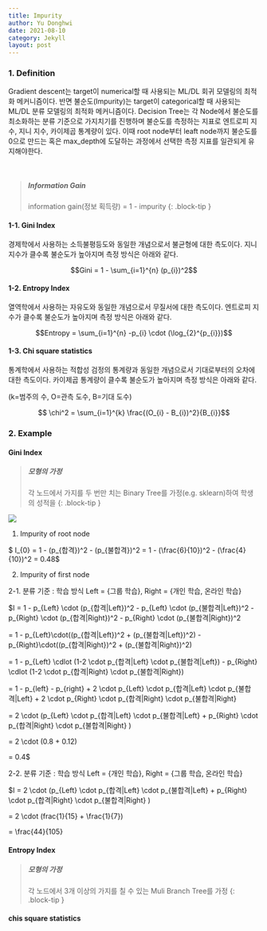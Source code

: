 ```yaml
---
title: Impurity
author: Yu Donghwi
date: 2021-08-10
category: Jekyll
layout: post
---
```


### 1. Definition ###

Gradient descent는 target이 numerical할 때 사용되는 ML/DL 회귀 모델링의 최적화 메커니즘이다. 반면 불순도(Impurity)는 target이 categorical할 때 사용되는 ML/DL 분류 모델링의 최적화 메커니즘이다. Decision Tree는 각 Node에서 불순도를 최소화하는 분류 기준으로 가지치기를 진행하며 불순도를 측정하는 지표로 엔트로피 지수, 지니 지수, 카이제곱 통계량이 있다. 이때 root node부터 leaft node까지 불순도를 0으로 만드는 혹은 max_depth에 도달하는 과정에서 선택한 측정 지표를 일관되게 유지해야한다.

<br>

> ##### Information Gain
>
> information gain(정보 획득량) = 1 - impurity
{: .block-tip }




#### 1-1. Gini Index ####
경제학에서 사용하는 소득불평등도와 동일한 개념으로서 불균형에 대한 측도이다. 지니 지수가 클수록 불순도가 높아지며 측정 방식은 아래와 같다.

$$Gini = 1 - \sum_{i=1}^{n} (p_{i})^2$$

#### 1-2. Entropy Index ####
열역학에서 사용하는 자유도와 동일한 개념으로서 무질서에 대한 측도이다. 엔트로피 지수가 클수록 불순도가 높아지며 측정 방식은 아래와 같다.

$$Entropy = \sum_{i=1}^{n} -p_{i} \cdot (\log_{2}^{p_{i}})$$

#### 1-3. Chi square statistics ####
통계학에서 사용하는 적합성 검정의 통계량과 동일한 개념으로서 기대로부터의 오차에 대한 측도이다. 카이제곱 통계량이 클수록 불순도가 높아지며 측정 방식은 아래와 같다.

(k=범주의 수, O=관측 도수, B=기대 도수)

$$ \chi^2 = \sum_{i=1}^{k} \frac{(O_{i} - B_{i})^2}{B_{i}}$$




### 2. Example ###


#### Gini Index ####

> ##### 모형의 가정
>
> 각 노드에서 가지를 두 번만 치는 Binary Tree를 가정(e.g. sklearn)하여 학생의 성적을
{: .block-tip }

![](https://github.com/user-attachments/assets/3c6b5c0b-7ef8-4ccd-b130-bd99dfe7dd3a)


1. Impurity of root node

$ I_{0} =  1 - (p_{합격})^2 - (p_{불합격})^2 
= 1 - (\frac{6}{10})^2 - (\frac{4}{10})^2
= 0.48$ 

2. Impurity of first node

2-1. 분류 기준 : 학습 방식 Left = {그룹 학습}, Right = {개인 학습, 온라인 학습}

$I = 1 - p_{Left} \cdot (p_{합격|Left})^2 - p_{Left} \cdot (p_{불합격|Left})^2 
     -p_{Right} \cdot (p_{합격|Right})^2 - p_{Right} \cdot (p_{불합격|Right})^2

   = 1 - p_{Left}\cdot((p_{합격|Left})^2 + (p_{불합격|Left})^2)
     - p_{Right}\cdot((p_{합격|Right})^2 + (p_{불합격|Right})^2)

   = 1 - p_{Left} \cdlot (1-2 \cdot p_{합격|Left} \cdot p_{불합격|Left})
    - p_{Right} \cdlot (1-2 \cdot p_{합격|Right} \cdot p_{불합격|Right})

   = 1 - p_{left} - p_{right} + 2 \cdot p_{Left} \cdot p_{합격|Left} \cdot p_{불합격|Left} + 2 \cdot p_{Right} \cdot p_{합격|Right} \cdot p_{불합격|Right}

   = 2 \cdot (p_{Left} \cdot p_{합격|Left} \cdot p_{불합격|Left} + p_{Right} \cdot p_{합격|Right} \cdot p_{불합격|Right} ) 

   = 2 \cdot (0.8 + 0.12)

   = 0.4$

2-2. 분류 기준 : 학습 방식 Left = {개인 학습}, Right = {그룹 학습, 온라인 학습}

$I = 2 \cdot (p_{Left} \cdot p_{합격|Left} \cdot p_{불합격|Left} + p_{Right} \cdot p_{합격|Right} \cdot p_{불합격|Right} )

   = 2 \cdot (frac{1}{15} + \frac{1}{7})

   = \frac{44}{105}

#### Entropy Index ####

> ##### 모형의 가정
>
> 각 노드에서 3개 이상의 가지를 칠 수 있는 Muli Branch Tree를 가정
{: .block-tip }








#### chis square statistics ####